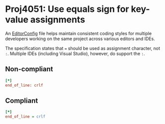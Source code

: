 # Proj4051: Use equals sign for key-value assignments
An [EditorConfig](https://editorconfig.org/) file helps maintain consistent
coding styles for multiple developers working on the same project across
various editors and IDEs.

The specification states that `=` should be used as assignment character, not
`:`. Multiple IDEs (including Visual Studio), however, do support the `:`.

## Non-compliant
``` ini
[*]
end_of_line: crlf
```

## Compliant
``` ini
[*]
end_of_line = crlf
```
